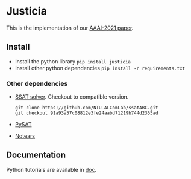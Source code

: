 # Justicia
This is the implementation of our [AAAI-2021 paper](https://arxiv.org/pdf/2009.06516.pdf).

## Install
- Install the python library
`pip install justicia`
- Install other python dependencies
`pip install -r requirements.txt`

### Other dependencies
- [SSAT solver](https://github.com/nianzelee/ssatABC). Checkout to compatible version.
    
    ```
    git clone https://github.com/NTU-ALComLab/ssatABC.git
    git checkout 91a93a57c08812e3fe24aabd71219b744d2355ad
    ```
- [PySAT](https://github.com/pysathq/pysat)
- [Notears](https://github.com/xunzheng/notears)

## Documentation
Python tutorials are available in [doc](doc/).
